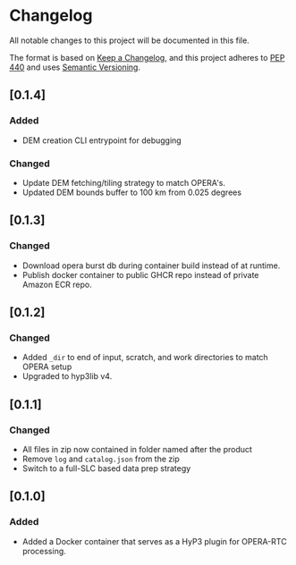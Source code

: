 # Changelog

All notable changes to this project will be documented in this file.

The format is based on [Keep a Changelog](https://keepachangelog.com/en/1.0.0/),
and this project adheres to [PEP 440](https://www.python.org/dev/peps/pep-0440/)
and uses [Semantic Versioning](https://semver.org/spec/v2.0.0.html).


## [0.1.4]

### Added
- DEM creation CLI entrypoint for debugging

### Changed
- Update DEM fetching/tiling strategy to match OPERA's.
- Updated DEM bounds buffer to 100 km from 0.025 degrees

## [0.1.3]

### Changed
- Download opera burst db during container build instead of at runtime.
- Publish docker container to public GHCR repo instead of private Amazon ECR repo.

## [0.1.2]

### Changed
- Added `_dir` to end of input, scratch, and work directories to match OPERA setup
- Upgraded to hyp3lib v4.

## [0.1.1]

### Changed
- All files in zip now contained in folder named after the product
- Remove `log` and `catalog.json` from the zip
- Switch to a full-SLC based data prep strategy

## [0.1.0]

### Added
- Added a Docker container that serves as a HyP3 plugin for OPERA-RTC processing.
